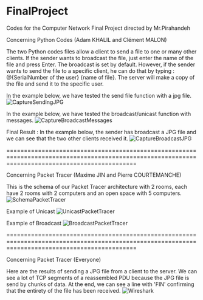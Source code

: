 # FinalProject
Codes for the Computer Network Final Project directed by Mr.Pirahandeh

Concerning Python  Codes (Adam KHALIL and Clément MALON)

The two Python codes files allow a client to send a file to one or many other clients.
If the sender wants to broadcast the file, just enter the name of the file and press Enter. The broadcast is set by default.
However, if the sender wants to send the file to a specific client, he can do that by typing : @{SerialNumber of the user} {name of file}.
The server will make a copy of the file and send it to the specific user.

In the example below, we have tested the send file function with a jpg file.
![CaptureSendingJPG](https://github.com/ClementMalon/FinalProject/assets/92983136/9de672f1-5fa8-4e57-96ac-d63a9e2284c7)

In the example below, we have tested the broadcast/unicast function with messages.
![CaptureBroadcastMessages](https://github.com/ClementMalon/FinalProject/assets/92983136/8980ae1b-6326-4d55-8c4b-c37c7825c2dd)

Final Result : In the example below, the sender has broadcast a JPG file and we can see that the two other clients received it.
![CaptureBroadcastJPG](https://github.com/ClementMalon/FinalProject/assets/92983136/565cc9a5-d748-4eac-9c00-3096c9e818af)

=================================================================================================================================================

Concerning Packet Tracer (Maxime JIN and Pierre COURTEMANCHE)

This is the schema of our Packet Tracer architecture with 2 rooms, each have 2 rooms with 2 computers and an open space with 5 computers.
![SchemaPacketTracer](https://github.com/ClementMalon/FinalProject/assets/92983136/6080e677-7011-40dc-bca9-17997f4f5153)

Example of Unicast 
![UnicastPacketTracer](https://github.com/ClementMalon/FinalProject/assets/92983136/61de1922-00ab-49c9-9930-863c680755b0)

Example of Broadcast
![BroadcastPacketTracer](https://github.com/ClementMalon/FinalProject/assets/92983136/bd0c7b0e-a33f-4dc2-9ee7-56ef6843a3ab)

=================================================================================================================================================

Concerning Packet Tracer (Everyone)

Here are the results of sending a JPG file from a client to the server.
We can see a lot of TCP segments of a reassembled PDU because the JPG file is send by chunks of data.
At the end, we can see a line with 'FIN' confirming that the entirety of the file has been received.
![Wireshark](https://github.com/ClementMalon/FinalProject/assets/92983136/6760099d-f896-471e-8655-2b1ac4668505)

